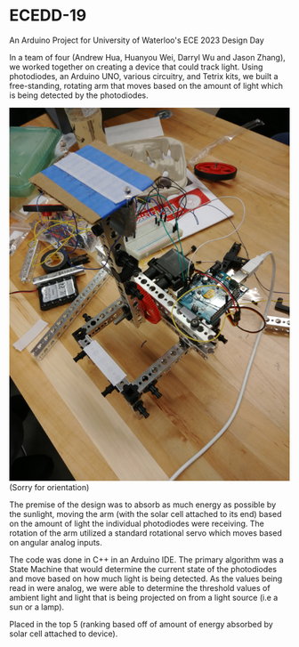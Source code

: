 # ECEDD-19
An Arduino Project for University of Waterloo's ECE 2023 Design Day

In a team of four (Andrew Hua, Huanyou Wei, Darryl Wu and Jason Zhang), we worked together on creating a device that could
track light. Using photodiodes, an Arduino UNO, various circuitry, and Tetrix kits, we built a free-standing, rotating arm that
moves based on the amount of light which is being detected by the photodiodes.

![Device](https://github.com/andrewhua92/ECEDD-19/blob/master/ECE_DD_Device_'19.jpg)
(Sorry for orientation)

The premise of the design was to absorb as much energy as possible by the sunlight, moving the arm (with the solar cell attached
to its end) based on the amount of light the individual photodiodes were receiving. The rotation of the arm utilized a standard
rotational servo which moves based on angular analog inputs.

The code was done in C++ in an Arduino IDE. The primary algorithm was a State Machine that would determine the current state of
the photodiodes and move based on how much light is being detected. As the values being read in were analog, we were able to
determine the threshold values of ambient light and light that is being projected on from a light source (i.e a sun or a lamp).

Placed in the top 5 (ranking based off of amount of energy absorbed by solar cell attached to device).
